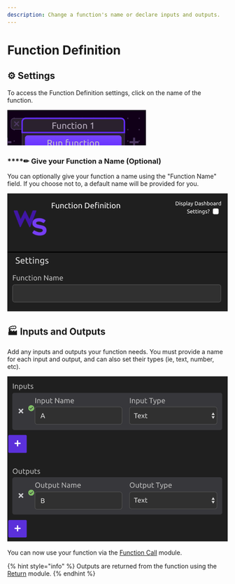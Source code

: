 ```yaml
---
description: Change a function's name or declare inputs and outputs.
---
```


# Function Definition

## ⚙ Settings

To access the Function Definition settings, click on the name of the function.

![Click the name of the function to access settings](../../../.gitbook/assets/function_name.png)

### \*\*\*\*✏ **Give your Function a Name \(Optional\)**

You can optionally give your function a name using the "Function Name" field. If you choose not to, a default name will be provided for you.

![Enter a name for your function](../../../.gitbook/assets/img1%20%281%29.png)

## 🏭 Inputs and Outputs

Add any inputs and outputs your function needs. You must provide a name for each input and output, and can also set their types \(ie, text, number, etc\).

![Define your inputs and outputs](../../../.gitbook/assets/img2%20%281%29.png)

You can now use your function via the [Function Call](function-call.md) module.

{% hint style="info" %}
Outputs are returned from the function using the [Return](return.md) module.
{% endhint %}

